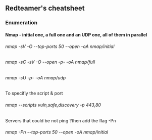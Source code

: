 ## Redteamer's cheatsheet

### Enumeration 

#### Nmap - initial one, a full one and an UDP one, all of them in parallel
###### nmap -sV -O --top-ports 50 --open -oA nmap/initial <ip or cidr>

###### nmap -sC -sV -O --open -p- -oA nmap/full <ip or cidr>

###### nmap -sU -p- -oA nmap/udp <ip or cidr>
To specifiy the script & port
###### nmap --scripts vuln,safe,discovery -p 443,80 <ip or cidr>
Servers that could be not ping ?then add the flag -Pn
###### nmap -Pn --top-ports 50 --open -oA nmap/initial <ip or cidr>
